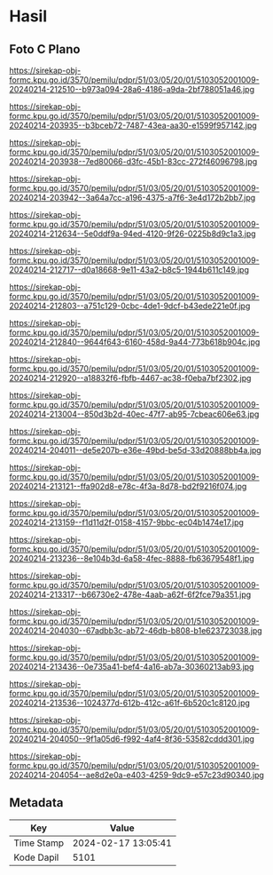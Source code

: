 # Hasil

## Foto C Plano

https://sirekap-obj-formc.kpu.go.id/3570/pemilu/pdpr/51/03/05/20/01/5103052001009-20240214-212510--b973a094-28a6-4186-a9da-2bf788051a46.jpg

https://sirekap-obj-formc.kpu.go.id/3570/pemilu/pdpr/51/03/05/20/01/5103052001009-20240214-203935--b3bceb72-7487-43ea-aa30-e1599f957142.jpg

https://sirekap-obj-formc.kpu.go.id/3570/pemilu/pdpr/51/03/05/20/01/5103052001009-20240214-203938--7ed80066-d3fc-45b1-83cc-272f46096798.jpg

https://sirekap-obj-formc.kpu.go.id/3570/pemilu/pdpr/51/03/05/20/01/5103052001009-20240214-203942--3a64a7cc-a196-4375-a7f6-3e4d172b2bb7.jpg

https://sirekap-obj-formc.kpu.go.id/3570/pemilu/pdpr/51/03/05/20/01/5103052001009-20240214-212634--5e0ddf9a-94ed-4120-9f26-0225b8d9c1a3.jpg

https://sirekap-obj-formc.kpu.go.id/3570/pemilu/pdpr/51/03/05/20/01/5103052001009-20240214-212717--d0a18668-9e11-43a2-b8c5-1944b611c149.jpg

https://sirekap-obj-formc.kpu.go.id/3570/pemilu/pdpr/51/03/05/20/01/5103052001009-20240214-212803--a751c129-0cbc-4de1-9dcf-b43ede221e0f.jpg

https://sirekap-obj-formc.kpu.go.id/3570/pemilu/pdpr/51/03/05/20/01/5103052001009-20240214-212840--9644f643-6160-458d-9a44-773b618b904c.jpg

https://sirekap-obj-formc.kpu.go.id/3570/pemilu/pdpr/51/03/05/20/01/5103052001009-20240214-212920--a18832f6-fbfb-4467-ac38-f0eba7bf2302.jpg

https://sirekap-obj-formc.kpu.go.id/3570/pemilu/pdpr/51/03/05/20/01/5103052001009-20240214-213004--850d3b2d-40ec-47f7-ab95-7cbeac606e63.jpg

https://sirekap-obj-formc.kpu.go.id/3570/pemilu/pdpr/51/03/05/20/01/5103052001009-20240214-204011--de5e207b-e36e-49bd-be5d-33d20888bb4a.jpg

https://sirekap-obj-formc.kpu.go.id/3570/pemilu/pdpr/51/03/05/20/01/5103052001009-20240214-213121--ffa902d8-e78c-4f3a-8d78-bd2f9216f074.jpg

https://sirekap-obj-formc.kpu.go.id/3570/pemilu/pdpr/51/03/05/20/01/5103052001009-20240214-213159--f1d11d2f-0158-4157-9bbc-ec04b1474e17.jpg

https://sirekap-obj-formc.kpu.go.id/3570/pemilu/pdpr/51/03/05/20/01/5103052001009-20240214-213236--8e104b3d-6a58-4fec-8888-fb63679548f1.jpg

https://sirekap-obj-formc.kpu.go.id/3570/pemilu/pdpr/51/03/05/20/01/5103052001009-20240214-213317--b66730e2-478e-4aab-a62f-6f2fce79a351.jpg

https://sirekap-obj-formc.kpu.go.id/3570/pemilu/pdpr/51/03/05/20/01/5103052001009-20240214-204030--67adbb3c-ab72-46db-b808-b1e623723038.jpg

https://sirekap-obj-formc.kpu.go.id/3570/pemilu/pdpr/51/03/05/20/01/5103052001009-20240214-213436--0e735a41-bef4-4a16-ab7a-30360213ab93.jpg

https://sirekap-obj-formc.kpu.go.id/3570/pemilu/pdpr/51/03/05/20/01/5103052001009-20240214-213536--1024377d-612b-412c-a61f-6b520c1c8120.jpg

https://sirekap-obj-formc.kpu.go.id/3570/pemilu/pdpr/51/03/05/20/01/5103052001009-20240214-204050--9f1a05d6-f992-4af4-8f36-53582cddd301.jpg

https://sirekap-obj-formc.kpu.go.id/3570/pemilu/pdpr/51/03/05/20/01/5103052001009-20240214-204054--ae8d2e0a-e403-4259-9dc9-e57c23d90340.jpg


## Metadata

| Key        | Value               |
| ---------- | ------------------- |
| Time Stamp | 2024-02-17 13:05:41 |
| Kode Dapil | 5101                |



